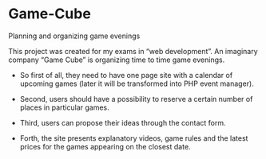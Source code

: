 # Game-Cube
Planning and organizing game evenings

This project was created for my exams in “web development”. An imaginary company “Game Cube” is organizing time to time game evenings. 

- So first of all, they need to have one page site with a calendar of upcoming games (later it will be transformed into PHP event manager).

- Second, users should have a possibility to reserve a certain number of places in particular games.

- Third, users can propose their ideas through the contact form.

- Forth, the site presents explanatory videos, game rules and the latest prices for the games appearing on the closest date.


